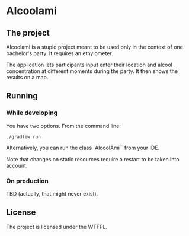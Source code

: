 Alcoolami
=========

## The project

Alcoolami is a stupid project meant to be used only in the context of one bachelor's party. It requires an ethylometer.

The application lets participants input enter their location and alcool concentration at different moments during the
party. It then shows the results on a map.

## Running

### While developing

You have two options. From the command line:

```
./gradlew run
```

Alternatively, you can run the class `AlcoolAmi`` from your IDE.

Note that changes on static resources require a restart to be taken into account.

### On production

TBD (actually, that might never exist).

## License

The project is licensed under the WTFPL.

